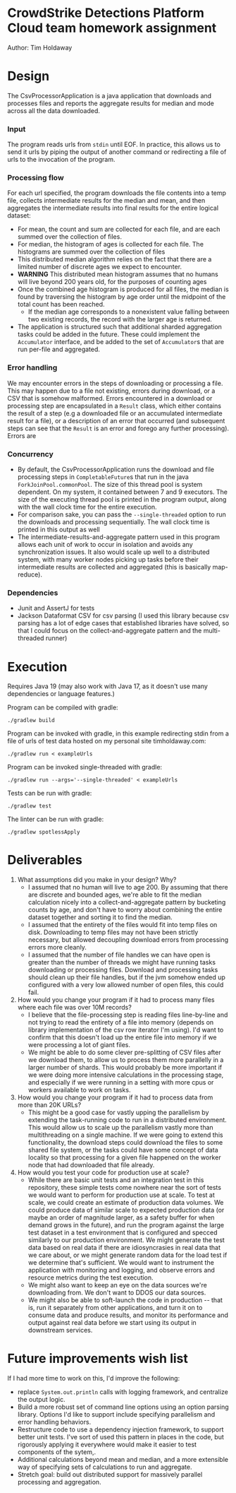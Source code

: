 # CrowdStrike Detections Platform Cloud team homework assignment
Author: Tim Holdaway

# Design
The CsvProcessorApplication is a java application that downloads and processes files and reports the aggregate results for median and mode across all the data downloaded.

### Input
The program reads urls from `stdin` until EOF. In practice, this allows us to send it urls by piping the output of another command or redirecting a file of urls to the invocation of the program.

### Processing flow
For each url specified, the program downloads the file contents into a temp file, collects intermediate results for the median and mean, and then aggregates the intermediate results into final results for the entire logical dataset:
* For mean, the count and sum are collected for each file, and are each summed over the collection of files.
* For median, the histogram of ages is collected for each file. The histograms are summed over the collection of files
* This distributed median algorithm relies on the fact that there are a limited number of discrete ages we expect to encounter.
* **WARNING** This distributed mean histogram assumes that no humans will live beyond 200 years old, for the purposes of counting ages
* Once the combined age histogram is produced for all files, the median is found by traversing the histogram by age order until the midpoint of the total count has been reached.
	* If the median age corresponds to a nonexistent value falling between two existing records, the record with the larger age is returned.
* The application is structured such that additional sharded aggregation tasks could be added in the future. These could implement the `Accumulator` interface, and be added to the set of `Accumulator`s that are run per-file and aggregated.

### Error handling
We may encounter errors in the steps of downloading or processing a file. This may happen due to a file not existing, errors during download, or a CSV that is somehow malformed. Errors encountered in a download or processing step are encapsulated in a `Result` class, which either contains the result of a step (e.g a downloaded file or an accumulated intermediate result for a file), or a description of an error that occurred (and subsequent steps can see that the `Result` is an error and forego any further processing).
Errors are

### Concurrency
* By default, the CsvProcessorApplication runs the download and file processing steps in `CompletableFuture`s that run in the java `ForkJoinPool.commonPool`. The size of this thread pool is system dependent. On my system, it contained between 7 and 9 executors. The size of the executing thread pool is printed in the program output, along with the wall clock time for the entire execution.
* For comparison sake, you can pass the `--single-threaded` option to run the downloads and processing sequentially. The wall clock time is printed in this output as well
* The intermediate-results-and-aggregate pattern used in this program allows each unit of work to occur in isolation and avoids any synchronization issues. It also would scale up well to a distributed system, with many worker nodes picking up tasks before their intermediate results are collected and aggregated (this is basically map-reduce).

### Dependencies
* Junit and AssertJ for tests
* Jackson Dataformat CSV for csv parsing (I used this library because csv parsing has a lot of edge cases that established libraries have solved, so that I could focus on the collect-and-aggregate pattern and the multi-threaded runner)

# Execution

Requires Java 19 (may also work with Java 17, as it doesn't use many dependencies or language features.)

Program can be compiled with gradle:
```
./gradlew build
```

Program can be invoked with gradle, in this example redirecting stdin from a file of urls of test data hosted on my personal site timholdaway.com:
```
./gradlew run < exampleUrls
```

Program can be invoked single-threaded with gradle:
```
./gradlew run --args='--single-threaded' < exampleUrls

```

Tests can be run with gradle:
```
./gradlew test
```

The linter can be run with gradle:
```
./gradlew spotlessApply
```

# Deliverables
1. What assumptions did you make in your design? Why?
	* I assumed that no human will live to age 200. By assuming that there are discrete and bounded ages, we're able to fit the median calculation nicely into a collect-and-aggregate pattern by bucketing counts by age, and don't have to worry about combining the entire dataset together and sorting it to find the median.
	* I assumed that the entirety of the files would fit into temp files on disk. Downloading to temp files may not have been strictly necessary, but allowed decoupling download errors from processing errors more cleanly.
	* I assumed that the number of file handles we can have open is greater than the number of threads we might have running tasks downloading or processing files. Download and processing tasks should clean up their file handles, but if the jvm somehow ended up configured with a very low allowed number of open files, this could fail.
2. How would you change your program if it had to process many files where each file was over 10M records?
	* I believe that the file-processing step is reading files line-by-line and not trying to read the entirety of a file into memory (depends on library implementation of the csv row iterator I'm using). I'd want to confirm that this doesn't load up the entire file into memory if we were processing a lot of giant files.
	* We might be able to do some clever pre-splitting of CSV files after we download them, to allow us to process them more parallelly in a larger number of shards. This would probably be more important if we were doing more intensive calculations in the processing stage, and especially if we were running in a setting with more cpus or workers available to work on tasks.
3. How would you change your program if it had to process data from more than 20K URLs?
	* This might be a good case for vastly upping the parallelism by extending the task-running code to run in a distributed environment. This would allow us to scale up the parallelism vastly more than multithreading on a single machine. If we were going to extend this functionality, the download steps could download the files to some shared file system, or the tasks could have some concept of data locality so that processing for a given file happened on the worker node that had downloaded that file already.
4. How would you test your code for production use at scale?
	* While there are basic unit tests and an integration test in this repository, these simple tests come nowhere near the sort of tests we would want to perform for production use at scale. To test at scale, we could create an estimate of production data volumes. We could produce data of similar scale to expected production data (or maybe an order of magnitude larger, as a safety buffer for when demand grows in the future), and run the program against the large test dataset in a test environment that is configured and specced similarly to our production environment. We might generate the test data based on real data if there are idiosyncrasies in real data that we care about, or we might generate random data for the load test if we determine that's sufficient. We would want to instrument the application with monitoring and logging, and observe errors and resource metrics during the test execution.
	* We might also want to keep an eye on the data sources we're downloading from. We don't want to DDOS our data sources.
	* We might also be able to soft-launch the code in production -- that is, run it separately from other applications, and turn it on to consume data and produce results, and monitor its performance and output against real data before we start using its output in downstream services.


# Future improvements wish list
If I had more time to work on this, I'd improve the following:
* replace `System.out.println` calls with logging framework, and centralize the output logic.
* Build a more robust set of command line options using an option parsing library. Options I'd like to support include specifying parallelism and error handling behaviors.
* Restructure code to use a dependency injection framework, to support better unit tests. I've sort of used this pattern in places in the code, but rigorously applying it everywhere would make it easier to test components of the sytem,.
* Additional calculations beyond mean and median, and a more extensible way of specifying sets of calculations to run and aggregate.
* Stretch goal: build out distributed support for massively parallel processing and aggregation.